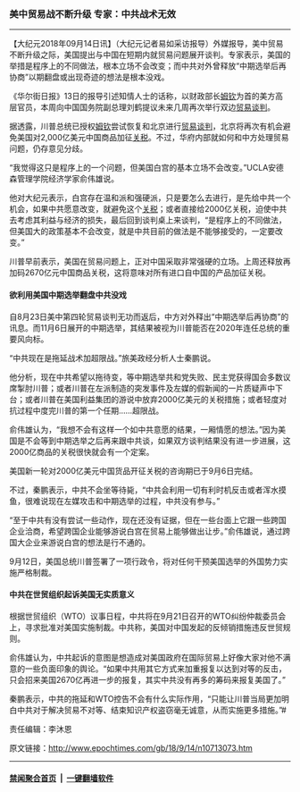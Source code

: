 ### 美中贸易战不断升级 专家：中共战术无效
------------------------

<p>【大纪元2018年09月14日讯】（大纪元记者易如采访报导）外媒报导，美中贸易不断升级之际，美国提出与中国在短期内就贸易问题展开谈判。专家表示，美国的举措是程序上的不同做法，根本立场不会改变；而中共对外曾释放“中期选举后再协商”以期翻盘或出现奇迹的想法是根本没戏。</p>
<p>《华尔街日报》13日的报导引述知情人士的话称，以财政部长<a href="http://www.epochtimes.com/gb/tag/%E5%A7%86%E9%92%A6.html">姆钦</a>为首的美方高层官员，本周向中国国务院副总理刘鹤提议未来几周再次举行双边<a href="http://www.epochtimes.com/gb/tag/%E8%B4%B8%E6%98%93%E8%B0%88%E5%88%A4.html">贸易谈判</a>。</p>
<p>据透露，川普总统已授权<a href="http://www.epochtimes.com/gb/tag/%E5%A7%86%E9%92%A6.html">姆钦</a>尝试恢复和北京进行<a href="http://www.epochtimes.com/gb/tag/%E8%B4%B8%E6%98%93%E8%B0%88%E5%88%A4.html">贸易谈判</a>，北京将再次有机会避免美国对2,000亿美元中国商品加征<a href="http://www.epochtimes.com/gb/tag/%E5%85%B3%E7%A8%8E.html">关税</a>。不过，华府内部就如何和中方处理贸易问题，仍存意见分歧。</p>
<p>“我觉得这只是程序上的一个问题，但美国白宫的基本立场不会改变。”UCLA安德森管理学院经济学家俞伟雄说。</p>
<p>他对大纪元表示，白宫存在温和派和强硬派，只是要怎么去进行，是先给中共一个机会，如果中共愿意改变，就避免这个<a href="http://www.epochtimes.com/gb/tag/%E5%85%B3%E7%A8%8E.html">关税</a>；或者直接给2000亿关税，迫使中共去考虑其利益与经济的损失，最后回到谈判桌上来谈判，“是程序上的不同做法，但美国大的政策基本不会改变，就是中共目前的做法是不能够接受的，一定要改变。”</p>
<p>川普早前表示，美国在贸易问题上，正对中国采取非常强硬的立场。上周还释放再加码2670亿元中国商品关税，这将意味对所有进口自中国的产品加征关税。</p>
<h4>欲利用美国中期选举翻盘中共没戏</h4>
<p>自8月23日美中第四轮贸易谈判无功而返后，中方对外释出“中期选举后再协商”的讯息。而11月6日展开的中期选举，其结果被视为川普能否在2020年连任总统的重要风向标。</p>
<p>“中共现在是拖延战术加超限战。”旅美政经分析人士秦鹏说。</p>
<p>他分析，现在中共希望以拖待变，等中期选举共和党失败、民主党获得国会多数议席掣肘川普；或者川普在左派制造的突发事件及左媒的假新闻的一片质疑声中下台；或者川普在美国利益集团的游说中放弃2000亿美元的关税措施；或者轻度对抗过程中度完川普的第一个任期……超限战。</p>
<p>俞伟雄认为，“我想不会有这样一个如中共意愿的结果，一厢情愿的想法。”因为美国是不会等到中期选举之后再来跟中共谈，如果双方谈判结果没有进一步进展，这2000亿商品的关税很快就会有一个定案。</p>
<p>美国新一轮对2000亿美元中国货品开征关税的咨询期已于9月6日完结。</p>
<p>不过，秦鹏表示，中共不会坐等待毙，“中共会利用一切有利时机反击或者浑水摸鱼，很难说现在左媒攻击和中期选举的过程，中共没有参与。”</p>
<p>“至于中共有没有尝试一些动作，现在还没有证据，但在一些台面上它跟一些跨国企业洽商，希望跨国企业能够游说白宫在贸易上能够做出让步。”俞伟雄说，通过跨国大企业来游说白宫的想法是行不通的。</p>
<p>9月12日，美国总统川普签署了一项行政令，将对任何干预美国选举的外国势力实施严格制裁。</p>
<h4>中共在世贸组织起诉美国无实质意义</h4>
<p>根据世贸组织（WTO）议事日程，中共将在9月21日召开的WTO纠纷仲裁委员会上，寻求批准对美国实施制裁。中共称，美国对中国发起的反倾销措施违反世贸规则。</p>
<p>俞伟雄认为，中共起诉的意图是想造成对美国政府在国际贸易上好像大家对他不满意的一些负面印象的舆论。“如果中共用其它方式来加重报复以达到对等的反击，只会招来美国2670亿再进一步的报复，其实中共没有再多的筹码来报复美国了。”</p>
<p>秦鹏表示，中共的拖延和WTO控告不会有什么实际作用，“只能让川普当局更加明白中共对于解决贸易不对等、结束知识产权盗窃毫无诚意，从而实施更多措施。”#</p>
<p>责任编辑：李沐恩</p>

原文链接：http://www.epochtimes.com/gb/18/9/14/n10713073.htm


------------------------
#### [禁闻聚合首页](https://github.com/gfw-breaker/banned-news/blob/master/README.md) &nbsp;|&nbsp;  [一键翻墙软件](https://github.com/gfw-breaker/nogfw/blob/master/README.md)